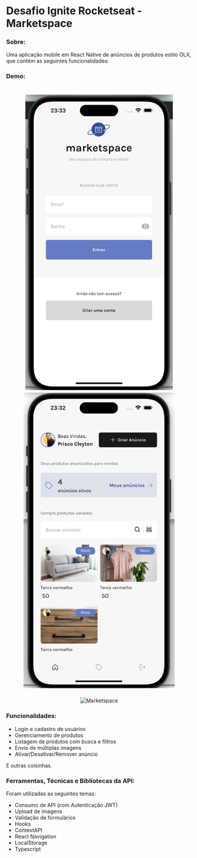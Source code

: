 # Desafio Ignite Rocketseat -  Marketspace 



### Sobre:
Uma aplicação mobile em React Native de anúncios de produtos estilo OLX, que contém as seguintes funcionalidades:

### Demo:
<h1 align="center">
  <img alt="Marketspace" height="800" title="" src="./github/home.png" />
  <img alt="Marketspace" height="800" title="" src="./github/login.png" />
</h1>
<div align="center">
    <img alt="Marketspace" height="600" title="" 
  src="./github/tentativa2_acelerado_2x.gif" />
</div>


### Funcionalidades:
- Login e cadastro de usuários
- Gerenciamento de produtos
- Listagem de produtos com busca e filtros
- Envio de múltiplas imagens
- Ativar/Desativar/Remover anúncio

E outras coisinhas.

### Ferramentas, Técnicas e Bibliotecas da API:
Foram utilizadas as seguintes temas:

- Consumo de API (com Autenticação JWT)
- Upload de imagens
- Validação de formulários
- Hooks
- ContextAPI
- React Navigation
- LocalStorage
- Typescript

</h1>

